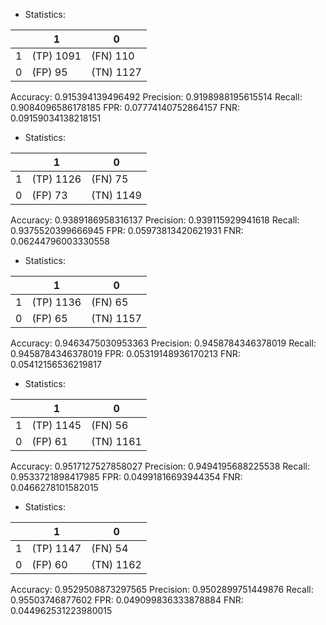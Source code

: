 * Statistics: 

|          |    1     |    0     |
|----------|----------|----------|
|    1     |(TP) 1091 | (FN) 110 |
|    0     | (FP) 95  |(TN) 1127 |
Accuracy: 0.915394139496492
Precision: 0.9198988195615514
Recall: 0.9084096586178185
FPR: 0.07774140752864157
FNR: 0.09159034138218151
* Statistics: 

|          |    1     |    0     |
|----------|----------|----------|
|    1     |(TP) 1126 | (FN) 75  |
|    0     | (FP) 73  |(TN) 1149 |
Accuracy: 0.9389186958316137
Precision: 0.939115929941618
Recall: 0.9375520399666945
FPR: 0.05973813420621931
FNR: 0.06244796003330558
* Statistics: 

|          |    1     |    0     |
|----------|----------|----------|
|    1     |(TP) 1136 | (FN) 65  |
|    0     | (FP) 65  |(TN) 1157 |
Accuracy: 0.9463475030953363
Precision: 0.9458784346378019
Recall: 0.9458784346378019
FPR: 0.05319148936170213
FNR: 0.05412156536219817
* Statistics: 

|          |    1     |    0     |
|----------|----------|----------|
|    1     |(TP) 1145 | (FN) 56  |
|    0     | (FP) 61  |(TN) 1161 |
Accuracy: 0.9517127527858027
Precision: 0.9494195688225538
Recall: 0.9533721898417985
FPR: 0.04991816693944354
FNR: 0.0466278101582015
* Statistics: 

|          |    1     |    0     |
|----------|----------|----------|
|    1     |(TP) 1147 | (FN) 54  |
|    0     | (FP) 60  |(TN) 1162 |
Accuracy: 0.9529508873297565
Precision: 0.9502899751449876
Recall: 0.95503746877602
FPR: 0.049099836333878884
FNR: 0.044962531223980015